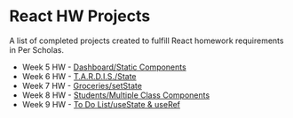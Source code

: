 # React HW Projects

A list of completed projects created to fulfill React homework requirements in Per Scholas.

<ul>
<li>Week 5 HW - <a href="https://github.com/renjval12/SE-Homework/tree/main/ReactHW/src/StaticComponents">Dashboard/Static Components</a></li>
<li>Week 6 HW - <a href="https://github.com/renjval12/SE-Homework/tree/main/ReactHW/src/StateHW">T.A.R.D.I.S./State</a></li>
<li>Week 7 HW - <a href="https://github.com/renjval12/SE-Homework/tree/main/ReactHW/src/GroceriesList">Groceries/setState</a></li>
<li>Week 8 HW - <a href="https://github.com/renjval12/SE-Homework/tree/main/ReactHW/src/Students">Students/Multiple Class Components</a></li>
<li>Week 9 HW - <a href="https://github.com/renjval12/SE-Homework/tree/main/ReactHW/src/ToDoListHW">To Do List/useState & useRef</a></li>
</ul>
